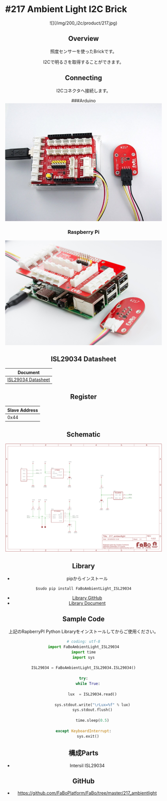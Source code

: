 # #217 Ambient Light I2C Brick

<center>![](/img/200_i2c/product/217.jpg)
<!--COLORME-->

## Overview
照度センサーを使ったBrickです。

I2Cで明るさを取得することができます。

## Connecting
I2Cコネクタへ接続します。

###Arduino
![](/img/200_i2c/connect/217_ambientlight_connect.jpg)
### Raspberry Pi
![](/img/200_i2c/connect/217_connect_with_rasppi.jpg)
## ISL29034 Datasheet
| Document |
| -- |
| [ISL29034 Datasheet](http://www.intersil.com/content/dam/Intersil/documents/isl2/isl29034.pdf) |

## Register
| Slave Address |
| -- |
| 0x44 |

## Schematic
![](/img/200_i2c/schematic/217_ambientlight.png)

## Library

- pipからインストール

```
$sudo pip install FaBoAmbientLight_ISL29034
```
- [Library GitHub](https://github.com/FaBoPlatform/FaBoAmbientLight-ISL29034-Python)
- [Library Document](http://fabo.io/doxygen/FaBoAmbientLight-ISL29034-Python/)

## Sample Code

上記のRapberryPI Python Libraryをインストールしてからご使用ください。

```python
# coding: utf-8
import FaBoAmbientLight_ISL29034
import time
import sys

ISL29034 = FaBoAmbientLight_ISL29034.ISL29034()

try:
    while True:

        lux  = ISL29034.read()

        sys.stdout.write("\rLux=%f" % lux)
        sys.stdout.flush()

        time.sleep(0.5)

except KeyboardInterrupt:
    sys.exit()
```

## 構成Parts
- Intersil ISL29034

## GitHub
- https://github.com/FaBoPlatform/FaBo/tree/master/217_ambientlight
